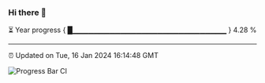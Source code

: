 ### Hi there 👋

⏳ Year progress { █▁▁▁▁▁▁▁▁▁▁▁▁▁▁▁▁▁▁▁▁▁▁▁▁▁▁▁▁▁ } 4.28 %

---

⏰ Updated on Tue, 16 Jan 2024 16:14:48 GMT

![Progress Bar CI](https://github.com/liununu/liununu/workflows/Progress%20Bar%20CI/badge.svg)

